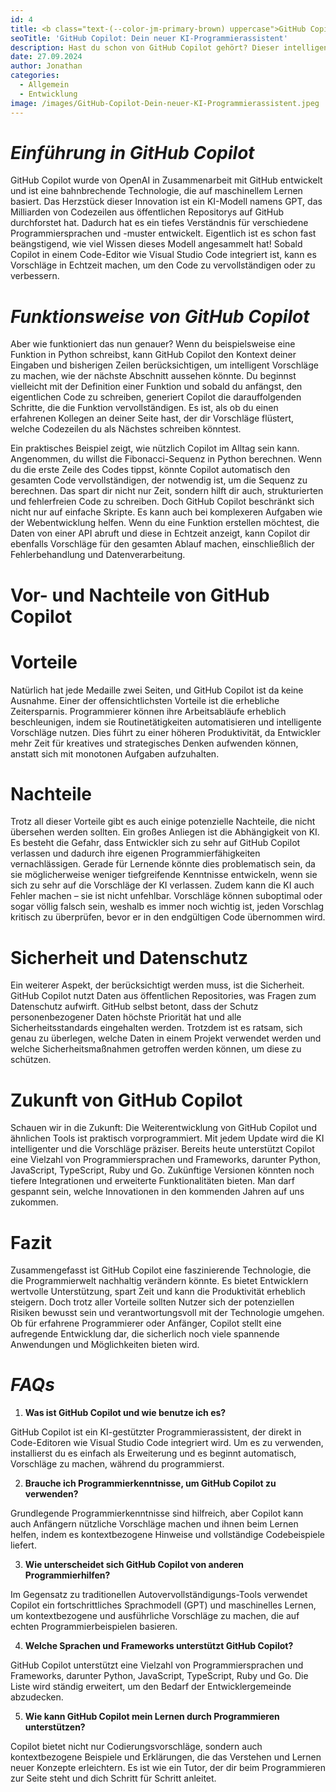 ```yaml
---
id: 4
title: <b class="text-(--color-jm-primary-brown) uppercase">GitHub Copilot:</b> Dein neuer KI-Programmierassistent
seoTitle: 'GitHub Copilot: Dein neuer KI-Programmierassistent'
description: Hast du schon von GitHub Copilot gehört? Dieser intelligente Programmierassistent könnte dein neuer bester Freund werden, wenn du mit Programmierung und Softwareentwicklung zu tun hast. Lass uns in die Welt von GitHub Copilot eintauchen und sehen, wie dieser KI-gestützte Helfer funktioniert, wo er uns unterstützen kann und welche Vor- und Nachteile damit einhergehen.
date: 27.09.2024
author: Jonathan
categories:
  - Allgemein
  - Entwicklung
image: /images/GitHub-Copilot-Dein-neuer-KI-Programmierassistent.jpeg
---
```


# *Einführung in GitHub Copilot*

GitHub Copilot wurde von OpenAI in Zusammenarbeit mit GitHub entwickelt und ist eine bahnbrechende Technologie, die auf
maschinellem Lernen basiert. Das Herzstück dieser Innovation ist ein KI-Modell namens GPT, das Milliarden von Codezeilen
aus öffentlichen Repositorys auf GitHub durchforstet hat. Dadurch hat es ein tiefes Verständnis für verschiedene
Programmiersprachen und -muster entwickelt. Eigentlich ist es schon fast beängstigend, wie viel Wissen dieses Modell
angesammelt hat! Sobald Copilot in einem Code-Editor wie Visual Studio Code integriert ist, kann es Vorschläge in
Echtzeit machen, um den Code zu vervollständigen oder zu verbessern.

# *Funktionsweise von GitHub Copilot*

Aber wie funktioniert das nun genauer? Wenn du beispielsweise eine Funktion in Python schreibst, kann GitHub Copilot den
Kontext deiner Eingaben und bisherigen Zeilen berücksichtigen, um intelligent Vorschläge zu machen, wie der nächste
Abschnitt aussehen könnte. Du beginnst vielleicht mit der Definition einer Funktion und sobald du anfängst, den
eigentlichen Code zu schreiben, generiert Copilot die darauffolgenden Schritte, die die Funktion vervollständigen. Es
ist, als ob du einen erfahrenen Kollegen an deiner Seite hast, der dir Vorschläge flüstert, welche Codezeilen du als
Nächstes schreiben könntest.

Ein praktisches Beispiel zeigt, wie nützlich Copilot im Alltag sein kann. Angenommen, du willst die Fibonacci-Sequenz in
Python berechnen. Wenn du die erste Zeile des Codes tippst, könnte Copilot automatisch den gesamten Code
vervollständigen, der notwendig ist, um die Sequenz zu berechnen. Das spart dir nicht nur Zeit, sondern hilft dir auch,
strukturierten und fehlerfreien Code zu schreiben. Doch GitHub Copilot beschränkt sich nicht nur auf einfache Skripte.
Es kann auch bei komplexeren Aufgaben wie der Webentwicklung helfen. Wenn du eine Funktion erstellen möchtest, die Daten
von einer API abruft und diese in Echtzeit anzeigt, kann Copilot dir ebenfalls Vorschläge für den gesamten Ablauf
machen, einschließlich der Fehlerbehandlung und Datenverarbeitung.

# **Vor- und Nachteile von GitHub Copilot**

# **Vorteile**

Natürlich hat jede Medaille zwei Seiten, und GitHub Copilot ist da keine Ausnahme. Einer der offensichtlichsten Vorteile
ist die erhebliche Zeitersparnis. Programmierer können ihre Arbeitsabläufe erheblich beschleunigen, indem sie
Routinetätigkeiten automatisieren und intelligente Vorschläge nutzen. Dies führt zu einer höheren Produktivität, da
Entwickler mehr Zeit für kreatives und strategisches Denken aufwenden können, anstatt sich mit monotonen Aufgaben
aufzuhalten.

# **Nachteile**

Trotz all dieser Vorteile gibt es auch einige potenzielle Nachteile, die nicht übersehen werden sollten. Ein großes
Anliegen ist die Abhängigkeit von KI. Es besteht die Gefahr, dass Entwickler sich zu sehr auf GitHub Copilot verlassen
und dadurch ihre eigenen Programmierfähigkeiten vernachlässigen. Gerade für Lernende könnte dies problematisch sein, da
sie möglicherweise weniger tiefgreifende Kenntnisse entwickeln, wenn sie sich zu sehr auf die Vorschläge der KI
verlassen. Zudem kann die KI auch Fehler machen – sie ist nicht unfehlbar. Vorschläge können suboptimal oder sogar
völlig falsch sein, weshalb es immer noch wichtig ist, jeden Vorschlag kritisch zu überprüfen, bevor er in den
endgültigen Code übernommen wird.

# **Sicherheit und Datenschutz**

Ein weiterer Aspekt, der berücksichtigt werden muss, ist die Sicherheit. GitHub Copilot nutzt Daten aus öffentlichen
Repositories, was Fragen zum Datenschutz aufwirft. GitHub selbst betont, dass der Schutz personenbezogener Daten höchste
Priorität hat und alle Sicherheitsstandards eingehalten werden. Trotzdem ist es ratsam, sich genau zu überlegen, welche
Daten in einem Projekt verwendet werden und welche Sicherheitsmaßnahmen getroffen werden können, um diese zu schützen.

# **Zukunft von GitHub Copilot**

Schauen wir in die Zukunft: Die Weiterentwicklung von GitHub Copilot und ähnlichen Tools ist praktisch vorprogrammiert.
Mit jedem Update wird die KI intelligenter und die Vorschläge präziser. Bereits heute unterstützt Copilot eine Vielzahl
von Programmiersprachen und Frameworks, darunter Python, JavaScript, TypeScript, Ruby und Go. Zukünftige Versionen
könnten noch tiefere Integrationen und erweiterte Funktionalitäten bieten. Man darf gespannt sein, welche Innovationen
in den kommenden Jahren auf uns zukommen.

# **Fazit**

Zusammengefasst ist GitHub Copilot eine faszinierende Technologie, die die Programmierwelt nachhaltig verändern könnte.
Es bietet Entwicklern wertvolle Unterstützung, spart Zeit und kann die Produktivität erheblich steigern. Doch trotz
aller Vorteile sollten Nutzer sich der potenziellen Risiken bewusst sein und verantwortungsvoll mit der Technologie
umgehen. Ob für erfahrene Programmierer oder Anfänger, Copilot stellt eine aufregende Entwicklung dar, die sicherlich
noch viele spannende Anwendungen und Möglichkeiten bieten wird.

# ***FAQs***

1. **Was ist GitHub Copilot und wie benutze ich es?**

GitHub Copilot ist ein KI-gestützter Programmierassistent, der direkt in Code-Editoren wie Visual Studio Code integriert
wird. Um es zu verwenden, installierst du es einfach als Erweiterung und es beginnt automatisch, Vorschläge zu machen,
während du programmierst.

2. **Brauche ich Programmierkenntnisse, um GitHub Copilot zu verwenden?**

Grundlegende Programmierkenntnisse sind hilfreich, aber Copilot kann auch Anfängern nützliche Vorschläge machen und
ihnen beim Lernen helfen, indem es kontextbezogene Hinweise und vollständige Codebeispiele liefert.

3. **Wie unterscheidet sich GitHub Copilot von anderen Programmierhilfen?**

Im Gegensatz zu traditionellen Autovervollständigungs-Tools verwendet Copilot ein fortschrittliches Sprachmodell (GPT)
und maschinelles Lernen, um kontextbezogene und ausführliche Vorschläge zu machen, die auf echten Programmierbeispielen
basieren.

4. **Welche Sprachen und Frameworks unterstützt GitHub Copilot?**

GitHub Copilot unterstützt eine Vielzahl von Programmiersprachen und Frameworks, darunter Python, JavaScript,
TypeScript, Ruby und Go. Die Liste wird ständig erweitert, um den Bedarf der Entwicklergemeinde abzudecken.

5. **Wie kann GitHub Copilot mein Lernen durch Programmieren unterstützen?**

Copilot bietet nicht nur Codierungsvorschläge, sondern auch kontextbezogene Beispiele und Erklärungen, die das Verstehen
und Lernen neuer Konzepte erleichtern. Es ist wie ein Tutor, der dir beim Programmieren zur Seite steht und dich Schritt
für Schritt anleitet.
